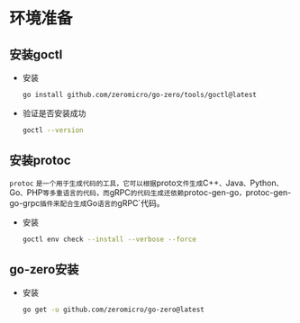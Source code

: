 # 环境准备
## 安装goctl
* 安装
    ```sh
    go install github.com/zeromicro/go-zero/tools/goctl@latest
    ```
* 验证是否安装成功
    ```sh
    goctl --version
    ```
## 安装protoc
`protoc` `是一个用于生成代码的工具，它可以根据`proto`文件生成`C++`、`Java`、`Python`、`Go`、`PHP`等多重语言的代码，而`gRPC`的代码生成还依赖`protoc-gen-go`，`protoc-gen-go-grpc`插件来配合生成`Go`语言的`gRPC`代码。
* 安装
    ```sh
    goctl env check --install --verbose --force
    ```
## go-zero安装
* 安装
    ```sh
    go get -u github.com/zeromicro/go-zero@latest
    ```